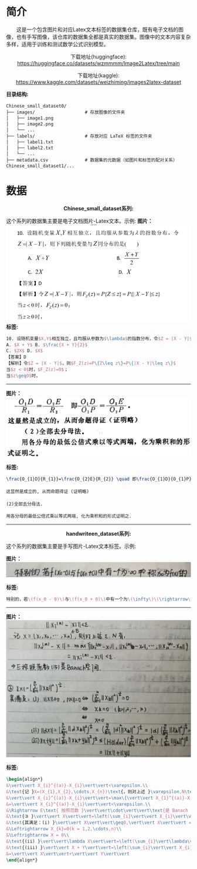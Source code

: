
# 简介

<p style="text-indent: 2em;">这是一个包含图片和对应Latex文本标签的数据集仓库，既有电子文档的图像，也有手写图像，该仓库的数据集全都是真实的数据集。图像中的文本内容复杂多样，适用于训练和测试数学公式识别模型。</p>

<p align="center">下载地址(huggingface): <a href="https://huggingface.co/datasets/wzmmmm/Image2Latex/tree/main">https://huggingface.co/datasets/wzmmmm/Image2Latex/tree/main</a></p>
<p align="center">下载地址(kaggle): <a href="https://www.kaggle.com/datasets/weizhiming/images2latex-dataset">https://www.kaggle.com/datasets/weizhiming/images2latex-dataset</a></p>

**目录结构:** 
```
Chinese_small_dataset0/
├── images/                   # 存放图像的文件夹
│   ├── image1.png
│   ├── image2.png
│   └── ...
├── labels/                   # 存放对应 LaTeX 标签的文件夹
│   ├── label1.txt
│   ├── label2.txt
│   └── ...
├── metadata.csv              # 数据集的元数据（如图片和标签的配对关系）
Chinese_small_dataset1/...
```

# 数据

<p align="center"><strong>Chinese_small_dataset系列:</strong></p>

这个系列的数据集主要是电子文档图片-Latex文本。示例:
**图片：**
![示例图片/b28.jpg](示例图片/b28.jpg)
**标签:** 
```latex
10. 设随机变量$X,Y$相互独立，且均服从参数为$\lambda$的指数分布，令$Z = |X - Y|$，则下列随机变量与$Z$同分布的是( )
A. $X + Y$ B. $\frac{X + Y}{2}$
C. $2X$ D. $X$
【答案】D
【解析】令$Z = |X - Y|$，则$F_Z(z)=P\{Z\leq z\}=P\{|X - Y|\leq z\}$
当$z < 0$时，$F_Z(z)=0$；
当$z\geq0$时，
```

---
**图片：**
![示例图片/b115.jpg](示例图片/b115.jpg)

**标签:** 
```latex
\frac{O_{1}D}{R_{1}}=\frac{O_{2}E}{R_{2}} \quad 即\frac{O_{1}D}{O_{1}P}=\frac{O_{2}E}{O_{2}P}.

这显然是成立的, 从而命题得证 (证明略)

(2)全部去分母法.

用各分母的最低公倍式乘以等式两端, 化为乘积和的形式证明之.
```

---

<p align="center"><strong>handwriteen_dataset系列:</strong></p>

这个系列的数据集主要是手写图片-Latex文本标签。示例:

**图片：**
![示例图片/a40.jpg](示例图片/a40.jpg)

**标签:** 
```latex
特别的，若\(f(x_0 - 0)\)与\(f(x_0 + 0)\)中有一个为\(\infty\)\(\rightarrow\)称\(x_0\)为\(f(x)\)的
```

---
**图片：**
![示例图片/a5976.jpg](示例图片/a5976.jpg)

**标签:** 
```latex
\begin{align*}
&\vert\vert X_{i}^{(a)}-X_{i}\vert\vert<\varepsilon.\\
&\text{记 }X=(X_{1},X_{2},\cdots,X_{n})\text{，则对上述 }\varepsilon,N\text{ 有：}\\
&\vert\vert X_{i}^{(a)}-X_{i}\vert\vert=\max\{\vert\vert X_{1}^{(a)}-X_{1}\vert\vert,\cdots,\vert\vert X_{n}^{(a)}-X_{n}\vert\vert\}\\
&=\vert\vert X_{i}^{(a)}-X_{i}\vert\vert<\varepsilon.\\
&\Rightarrow E\text{ 按照范数 }\vert\vert\cdot\vert\vert\text{是 Banach 空间.}\\
&\text{③ }\vert\vert X\vert\vert=\left(\sum_{i}\vert\vert X_{i}\vert\vert^{2}\right)^{\frac{1}{2}}.\\
&\text{其满足：(i) }\vert\vert X\vert\vert\geq0,\vert\vert X\vert\vert = 0\Leftrightarrow\left(\sum_{i}\vert\vert X_{i}\vert\vert^{2}\right)=0\\
&\Leftrightarrow X_{k}=0(k = 1,2,\cdots,n)\\
&\Leftrightarrow X = 0\\
&\text{(ii) }\vert\vert\lambda X\vert\vert=\left(\sum_{i}\vert\lambda\vert^{2}\vert\vert X_{i}\vert\vert^{2}\right)^{\frac{1}{2}}=\vert\lambda\vert\left(\sum_{i}\vert\vert X_{i}\vert\vert^{2}\right)^{\frac{1}{2}}=\vert\lambda\vert\vert\vert X\vert\vert\\
&\text{(iii) }\vert\vert X + Y\vert\vert=\left(\sum_{i}\vert\vert X_{i}+Y_{i}\vert\vert^{2}\right)^{\frac{1}{2}}\leq\left(\text{Hölder}\right)\left(\sum_{i}\vert\vert X_{i}\vert\vert^{2}\right)^{\frac{1}{2}}+\left(\sum_{i}\vert\vert Y_{i}\vert\vert^{2}\right)^{\frac{1}{2}}\\
&=\vert\vert X\vert\vert+\vert\vert Y\vert\vert
\end{align*}
```

